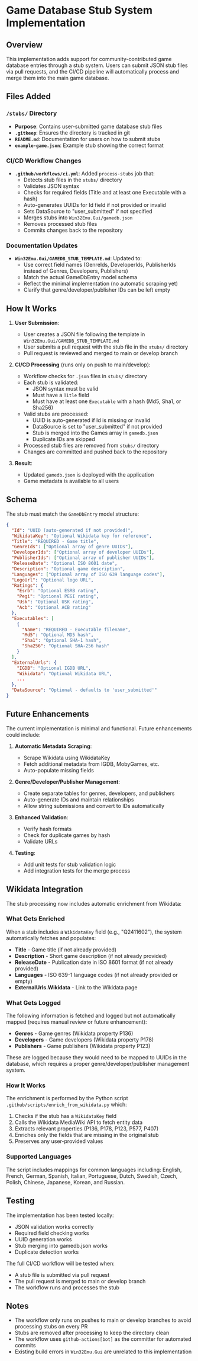 # Game Database Stub System Implementation

## Overview

This implementation adds support for community-contributed game database entries through a stub system. Users can submit JSON stub files via pull requests, and the CI/CD pipeline will automatically process and merge them into the main game database.

## Files Added

### `/stubs/` Directory
- **Purpose**: Contains user-submitted game database stub files
- **`.gitkeep`**: Ensures the directory is tracked in git
- **`README.md`**: Documentation for users on how to submit stubs
- **`example-game.json`**: Example stub showing the correct format

### CI/CD Workflow Changes
- **`.github/workflows/ci.yml`**: Added `process-stubs` job that:
  - Detects stub files in the `stubs/` directory
  - Validates JSON syntax
  - Checks for required fields (Title and at least one Executable with a hash)
  - Auto-generates UUIDs for Id field if not provided or invalid
  - Sets DataSource to "user_submitted" if not specified
  - Merges stubs into `Win32Emu.Gui/gamedb.json`
  - Removes processed stub files
  - Commits changes back to the repository

### Documentation Updates
- **`Win32Emu.Gui/GAMEDB_STUB_TEMPLATE.md`**: Updated to:
  - Use correct field names (GenreIds, DeveloperIds, PublisherIds instead of Genres, Developers, Publishers)
  - Match the actual GameDbEntry model schema
  - Reflect the minimal implementation (no automatic scraping yet)
  - Clarify that genre/developer/publisher IDs can be left empty

## How It Works

1. **User Submission**:
   - User creates a JSON file following the template in `Win32Emu.Gui/GAMEDB_STUB_TEMPLATE.md`
   - User submits a pull request with the stub file in the `stubs/` directory
   - Pull request is reviewed and merged to main or develop branch

2. **CI/CD Processing** (runs only on push to main/develop):
   - Workflow checks for `.json` files in `stubs/` directory
   - Each stub is validated:
     - JSON syntax must be valid
     - Must have a `Title` field
     - Must have at least one `Executable` with a hash (Md5, Sha1, or Sha256)
   - Valid stubs are processed:
     - UUID is auto-generated if Id is missing or invalid
     - DataSource is set to "user_submitted" if not provided
     - Stub is merged into the Games array in `gamedb.json`
     - Duplicate IDs are skipped
   - Processed stub files are removed from `stubs/` directory
   - Changes are committed and pushed back to the repository

3. **Result**:
   - Updated `gamedb.json` is deployed with the application
   - Game metadata is available to all users

## Schema

The stub must match the `GameDbEntry` model structure:

```json
{
  "Id": "UUID (auto-generated if not provided)",
  "WikidataKey": "Optional Wikidata key for reference",
  "Title": "REQUIRED - Game title",
  "GenreIds": ["Optional array of genre UUIDs"],
  "DeveloperIds": ["Optional array of developer UUIDs"],
  "PublisherIds": ["Optional array of publisher UUIDs"],
  "ReleaseDate": "Optional ISO 8601 date",
  "Description": "Optional game description",
  "Languages": ["Optional array of ISO 639 language codes"],
  "LogoUrl": "Optional logo URL",
  "Ratings": {
    "Esrb": "Optional ESRB rating",
    "Pegi": "Optional PEGI rating",
    "Usk": "Optional USK rating",
    "Acb": "Optional ACB rating"
  },
  "Executables": [
    {
      "Name": "REQUIRED - Executable filename",
      "Md5": "Optional MD5 hash",
      "Sha1": "Optional SHA-1 hash",
      "Sha256": "Optional SHA-256 hash"
    }
  ],
  "ExternalUrls": {
    "IGDB": "Optional IGDB URL",
    "Wikidata": "Optional Wikidata URL",
    ...
  },
  "DataSource": "Optional - defaults to 'user_submitted'"
}
```

## Future Enhancements

The current implementation is minimal and functional. Future enhancements could include:

1. **Automatic Metadata Scraping**:
   - Scrape Wikidata using WikidataKey
   - Fetch additional metadata from IGDB, MobyGames, etc.
   - Auto-populate missing fields

2. **Genre/Developer/Publisher Management**:
   - Create separate tables for genres, developers, and publishers
   - Auto-generate IDs and maintain relationships
   - Allow string submissions and convert to IDs automatically

3. **Enhanced Validation**:
   - Verify hash formats
   - Check for duplicate games by hash
   - Validate URLs

4. **Testing**:
   - Add unit tests for stub validation logic
   - Add integration tests for the merge process

## Wikidata Integration

The stub processing now includes automatic enrichment from Wikidata:

### What Gets Enriched

When a stub includes a `WikidataKey` field (e.g., "Q2411602"), the system automatically fetches and populates:

- **Title** - Game title (if not already provided)
- **Description** - Short game description (if not already provided)
- **ReleaseDate** - Publication date in ISO 8601 format (if not already provided)
- **Languages** - ISO 639-1 language codes (if not already provided or empty)
- **ExternalUrls.Wikidata** - Link to the Wikidata page

### What Gets Logged

The following information is fetched and logged but not automatically mapped (requires manual review or future enhancement):

- **Genres** - Game genres (Wikidata property P136)
- **Developers** - Game developers (Wikidata property P178)
- **Publishers** - Game publishers (Wikidata property P123)

These are logged because they would need to be mapped to UUIDs in the database, which requires a proper genre/developer/publisher management system.

### How It Works

The enrichment is performed by the Python script `.github/scripts/enrich_from_wikidata.py` which:

1. Checks if the stub has a `WikidataKey` field
2. Calls the Wikidata MediaWiki API to fetch entity data
3. Extracts relevant properties (P136, P178, P123, P577, P407)
4. Enriches only the fields that are missing in the original stub
5. Preserves any user-provided values

### Supported Languages

The script includes mappings for common languages including: English, French, German, Spanish, Italian, Portuguese, Dutch, Swedish, Czech, Polish, Chinese, Japanese, Korean, and Russian.

## Testing

The implementation has been tested locally:
- JSON validation works correctly
- Required field checking works
- UUID generation works
- Stub merging into gamedb.json works
- Duplicate detection works

The full CI/CD workflow will be tested when:
- A stub file is submitted via pull request
- The pull request is merged to main or develop branch
- The workflow runs and processes the stub

## Notes

- The workflow only runs on pushes to main or develop branches to avoid processing stubs on every PR
- Stubs are removed after processing to keep the directory clean
- The workflow uses `github-actions[bot]` as the committer for automated commits
- Existing build errors in `Win32Emu.Gui` are unrelated to this implementation
